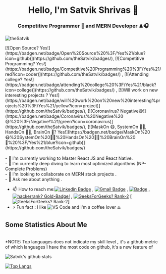 <h1 align="center"> Hello, I'm Satvik Shrivas 👋</h1>
<h3 align="center"> Competitive Programmer 🎯 and MERN Developer ♟🎧</h3>
<p align="left"> <img src="https://komarev.com/ghpvc/?username=theSatvik" alt="theSatvik" /> 
 <div> 
[![Open Source? Yes!](https://badgen.net/badge/Open%20Source%20%3F/Yes%21/blue?icon=github)](https://github.com/theSatvik/badges/),  [![Competitive Programming? Yes!](https://badgen.net/badge/Competitive%20Programming%20%3F/Yes%21/red?icon=coder)](https://github.com/theSatvik/badges/) , 
[![Attending college? Yes!](https://badgen.net/badge/attending%20college%20%3F/Yes%21/black?icon=college)](https://github.com/theSatvik/badges/)
, [![Will work on new interesting projects ? Yes!](https://badgen.net/badge/will%20work%20on%20new%20interesting%projects%20%3F/Yes%21/yellow?icon=project)](https://github.com/theSatvik/badges/), [![Coronavirus? Negative😅!](https://badgen.net/badge/Coronavirus%20Negative%20😅%20%3F/Negative!%21/green?icon=coronavirus)](https://github.com/theSatvik/badges/), [![MaskOn 😷, SystemOn 🐱‍💻, HandsOn 🖎🏾, BrainOn 🧠? Yes!](https://badgen.net/badge/MaskOn%20😷%20SystemOn%20🐱‍💻%20HandsOn%20🖎🏾%20BrainOn%20🧠%20%3F/Yes%21/blue?icon=github)](https://github.com/theSatvik/badges/)
</div>

<br>
- 🔭 I’m currently working to Master React JS and React Native.   <br>
- 🌱 I’m currently deep diving to learn most optimized algorithms (NP-Complete Problems)<br>
- 👯 I’m looking to collaborate on MERN stack projects . <br>
- 💬 Ask me about anything . <br>

- 📫 How to reach me:[![Linkedin Badge](https://img.shields.io/badge/-LinkedIn-blue?style=flat-square&logo=Linkedin&logoColor=white&link=)](https://www.linkedin.com/in/satvik-shrivas/)
, [![Gmail Badge](https://img.shields.io/badge/-Gmail-c14438?style=flat-square&logo=Gmail&logoColor=white&link=mailto:satvikshrivas26@gmail.com)](mailto:satvikshrivas26@gmail.com)
,  [![Badge](https://cp-logo.vercel.app/codechef/satvikshrivas)](https://www.codechef.com/users/satvikshrivas)
,  [![hackerrank? Gold-Badge!](https://badgen.net/badge/hackerrank?%2%3F/Gold-Badge%21/1C8D11?icon=hackerrank)](https://github.com/theSatvik/badges/)
,  [![GeeksForGeeks? Rank-2 ](https://badgen.net/badge/hackerrank?%2%3F/Rank-2%21/lime?icon=geeksforgeeks)](https://github.com/theSatvik/badges/)
[![GeeksForGeeks? Rank-2 ](https://badgen.net/badge/GeeksForGeeks%20😅%20%3F/Rank-2%21/green?icon=coronavirus)]
- ⚡ Fun fact : I like ![VS Code](http://img.shields.io/badge/-VS%20Code-007ACC?style=flat-square&logo=visual-studio-code&logoColor=000000) and I'm a coffee lover ♨️

## Some Statistics About Me
<br>
*NOTE: Top languages does not indicate my skill level , it's a github metric of which languages I have the most code on github, it's a new feature of

![Satvik's github stats](https://github-readme-stats.vercel.app/api?username=theSatvik&&show_icons=true&title_color=ffffff&icon_color=35F622&text_color=FCFBFB&bg_color=0B2A08)

[![Top Langs](https://github-readme-stats.vercel.app/api/top-langs/?username=theSatvik&layout=compact)](https://github.com/theSatvik/github-readme-stats)
